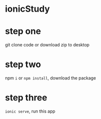# ionicStudy

# step one
git clone code or download zip to desktop

# step two
npm `i` or `npm install`, download the package

# step three
`ionic serve`, run this app
